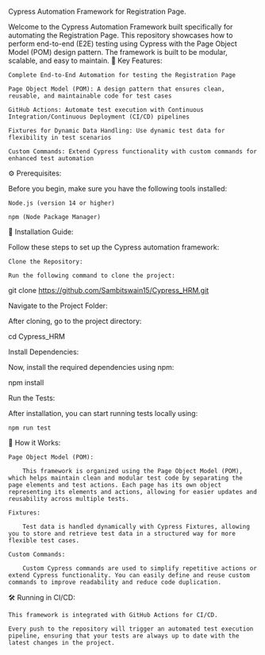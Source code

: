 Cypress Automation Framework for Registration Page.

Welcome to the Cypress Automation Framework built specifically for automating the Registration Page. This repository showcases how to perform end-to-end (E2E) testing using Cypress with the Page Object Model (POM) design pattern. The framework is built to be modular, scalable, and easy to maintain.
🚀 Key Features:

    Complete End-to-End Automation for testing the Registration Page

    Page Object Model (POM): A design pattern that ensures clean, reusable, and maintainable code for test cases

    GitHub Actions: Automate test execution with Continuous Integration/Continuous Deployment (CI/CD) pipelines

    Fixtures for Dynamic Data Handling: Use dynamic test data for flexibility in test scenarios

    Custom Commands: Extend Cypress functionality with custom commands for enhanced test automation

⚙️ Prerequisites:

Before you begin, make sure you have the following tools installed:

    Node.js (version 14 or higher)

    npm (Node Package Manager)

🔨 Installation Guide:

Follow these steps to set up the Cypress automation framework:

    Clone the Repository:

    Run the following command to clone the project:

git clone https://github.com/Sambitswain15/Cypress_HRM.git

Navigate to the Project Folder:

After cloning, go to the project directory:

cd Cypress_HRM

Install Dependencies:

Now, install the required dependencies using npm:

npm install

Run the Tests:

After installation, you can start running tests locally using:

    npm run test

📝 How it Works:

    Page Object Model (POM):

        This framework is organized using the Page Object Model (POM), which helps maintain clean and modular test code by separating the page elements and test actions. Each page has its own object representing its elements and actions, allowing for easier updates and reusability across multiple tests.

    Fixtures:

        Test data is handled dynamically with Cypress Fixtures, allowing you to store and retrieve test data in a structured way for more flexible test cases.

    Custom Commands:

        Custom Cypress commands are used to simplify repetitive actions or extend Cypress functionality. You can easily define and reuse custom commands to improve readability and reduce code duplication.

🛠️ Running in CI/CD:

    This framework is integrated with GitHub Actions for CI/CD.

    Every push to the repository will trigger an automated test execution pipeline, ensuring that your tests are always up to date with the latest changes in the project.
